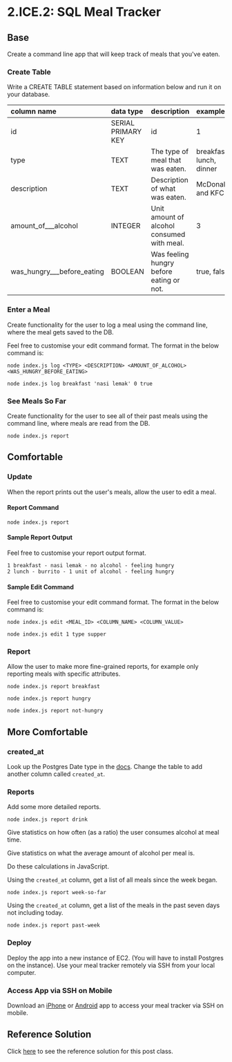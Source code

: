 # 2.ICE.2: SQL Meal Tracker

## Base

Create a command line app that will keep track of meals that you've eaten.

### Create Table

Write a CREATE TABLE statement based on information below and run it on your database.

| column name                   | data type          | description                                | example                  |
| :---------------------------- | :----------------- | :----------------------------------------- | :----------------------- |
| id                            | SERIAL PRIMARY KEY | id                                         | 1                        |
| type                          | TEXT               | The type of meal that was eaten.           | breakfast, lunch, dinner |
| description                   | TEXT               | Description of what was eaten.             | McDonalds and KFC        |
| amount_of\_\_\_alcohol        | INTEGER            | Unit amount of alcohol consumed with meal. | 3                        |
| was_hungry\_\_\_before_eating | BOOLEAN            | Was feeling hungry before eating or not.   | true, false              |

### Enter a Meal

Create functionality for the user to log a meal using the command line, where the meal gets saved to the DB.

Feel free to customise your edit command format. The format in the below command is:

`node index.js log <TYPE> <DESCRIPTION> <AMOUNT_OF_ALCOHOL> <WAS_HUNGRY_BEFORE_EATING>`

```text
node index.js log breakfast 'nasi lemak' 0 true
```

### See Meals So Far

Create functionality for the user to see all of their past meals using the command line, where meals are read from the DB.

```text
node index.js report
```

## Comfortable

### Update

When the report prints out the user's meals, allow the user to edit a meal.

#### Report Command

```text
node index.js report
```

#### Sample Report Output

Feel free to customise your report output format.

```text
1 breakfast - nasi lemak - no alcohol - feeling hungry
2 lunch - burrito - 1 unit of alcohol - feeling hungry
```

#### Sample Edit Command

Feel free to customise your edit command format. The format in the below command is:

`node index.js edit <MEAL_ID> <COLUMN_NAME> <COLUMN_VALUE>`

```text
node index.js edit 1 type supper
```

### Report

Allow the user to make more fine-grained reports, for example only reporting meals with specific attributes.

```text
node index.js report breakfast
```

```text
node index.js report hungry
```

```text
node index.js report not-hungry
```

## More Comfortable

### created_at

Look up the Postgres Date type in the [docs](https://node-postgres.com/features/types#date--timestamp--timestamptz). Change the table to add another column called `created_at`.

### Reports

Add some more detailed reports.

```text
node index.js report drink
```

Give statistics on how often \(as a ratio\) the user consumes alcohol at meal time.

Give statistics on what the average amount of alcohol per meal is.

Do these calculations in JavaScript.

Using the `created_at` column, get a list of all meals since the week began.

```text
node index.js report week-so-far
```

Using the `created_at` column, get a list of the meals in the past seven days not including today.

```text
node index.js report past-week
```

### Deploy

Deploy the app into a new instance of EC2. \(You will have to install Postgres on the instance\). Use your meal tracker remotely via SSH from your local computer.

### Access App via SSH on Mobile

Download an [iPhone](https://apps.apple.com/us/app/termius-ssh-client/id549039908) or [Android](https://termux.com/) app to access your meal tracker via SSH on mobile.

## Reference Solution

Click [here](https://github.com/rocketacademy/base-node-bootcamp/blob/solution-meal-tracker/index.js) to see the reference solution for this post class.
